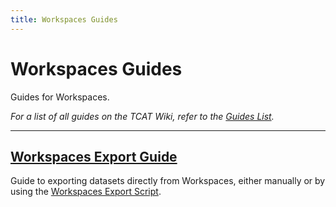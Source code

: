 ```yaml
---
title: Workspaces Guides
---
```


# Workspaces Guides

Guides for Workspaces.

_For a list of all guides on the TCAT Wiki, refer to the [Guides List](../../../../guides/index.md)._

---

## [Workspaces Export Guide](workspaces-export.md)

Guide to exporting datasets directly from Workspaces, either manually or by using the [Workspaces Export Script](https://github.com/TaskarCenterAtUW/tdei-tools/blob/main/utilities/workspace-export.ps1).
